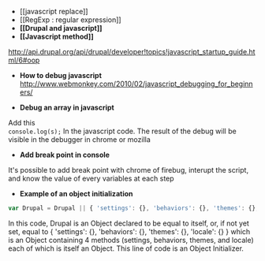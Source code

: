* [[javascript replace]]
* [[RegExp : regular expression]]
* **[[Drupal and javascript]]**
* **[[Javascript method]]**

http://api.drupal.org/api/drupal/developer!topics!javascript_startup_guide.html/6#oop

* **How to debug javascript**   
http://www.webmonkey.com/2010/02/javascript_debugging_for_beginners/


* **Debug an array in javascript**

Add this   
`console.log(s);`
In the javascript code. 
The result of the debug will be visible in the debugger in chrome or mozilla


* **Add break point in console**

It's possible to add break point with chrome of firebug, interupt the script, and know the value of every variables at each step

* **Example of an object initialization**

```js
var Drupal = Drupal || { 'settings': {}, 'behaviors': {}, 'themes': {}, 'locale': {} };
```
In this code, Drupal is an Object declared to be equal to itself, or, if not yet set, equal to { 'settings': {}, 'behaviors': {}, 'themes': {}, 'locale': {} } which is an Object containing 4 methods (settings, behaviors, themes, and locale) each of which is itself an Object. This line of code is an Object Initializer.